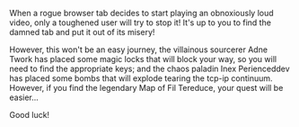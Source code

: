 When a rogue browser tab decides to start playing an obnoxiously loud video, only a toughened user will try to stop it! It's up to you to find the damned tab and put it out of its misery! 

However, this won't be an easy journey, the villainous sourcerer Adne Twork has placed some magic locks that will block your way, so you will need to find the appropriate keys; and the chaos paladin Inex Perienceddev has placed some bombs that will explode tearing the tcp-ip continuum. However, if you find the legendary Map of Fil Tereduce, your quest will be easier...

Good luck!